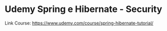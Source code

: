 # Udemy Spring e Hibernate - Security

Link Course:
https://www.udemy.com/course/spring-hibernate-tutorial/
